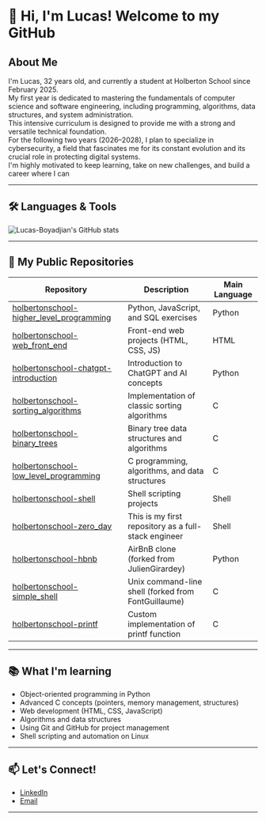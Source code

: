 # 👋 Hi, I'm Lucas! Welcome to my GitHub

## About Me

I'm Lucas, 32 years old, and currently a student at Holberton School since February 2025.  
My first year is dedicated to mastering the fundamentals of computer science and software engineering, including programming, algorithms, data structures, and system administration.  
This intensive curriculum is designed to provide me with a strong and versatile technical foundation.  
For the following two years (2026–2028), I plan to specialize in cybersecurity, a field that fascinates me for its constant evolution and its crucial role in protecting digital systems.  
I'm highly motivated to keep learning, take on new challenges, and build a career where I can

---

## 🛠️ Languages & Tools

![Lucas-Boyadjian's GitHub stats](https://github-readme-stats.vercel.app/api/top-langs/?username=Lucas-Boyadjian&layout=compact&theme=dark)

---

## 📂 My Public Repositories

| Repository | Description | Main Language |
|---|---|---|
| [holbertonschool-higher_level_programming](https://github.com/Lucas-Boyadjian/holbertonschool-higher_level_programming) | Python, JavaScript, and SQL exercises | Python |
| [holbertonschool-web_front_end](https://github.com/Lucas-Boyadjian/holbertonschool-web_front_end) | Front-end web projects (HTML, CSS, JS) | HTML |
| [holbertonschool-chatgpt-introduction](https://github.com/Lucas-Boyadjian/holbertonschool-chatgpt-introduction) | Introduction to ChatGPT and AI concepts | Python |
| [holbertonschool-sorting_algorithms](https://github.com/Lucas-Boyadjian/holbertonschool-sorting_algorithms) | Implementation of classic sorting algorithms | C |
| [holbertonschool-binary_trees](https://github.com/Lucas-Boyadjian/holbertonschool-binary_trees) | Binary tree data structures and algorithms | C |
| [holbertonschool-low_level_programming](https://github.com/Lucas-Boyadjian/holbertonschool-low_level_programming) | C programming, algorithms, and data structures | C |
| [holbertonschool-shell](https://github.com/Lucas-Boyadjian/holbertonschool-shell) | Shell scripting projects | Shell |
| [holbertonschool-zero_day](https://github.com/Lucas-Boyadjian/holbertonschool-zero_day) | This is my first repository as a full-stack engineer | Shell |
| [holbertonschool-hbnb](https://github.com/Lucas-Boyadjian/holbertonschool-hbnb) | AirBnB clone (forked from JulienGirardey) | Python |
| [holbertonschool-simple_shell](https://github.com/Lucas-Boyadjian/holbertonschool-simple_shell) | Unix command-line shell (forked from FontGuillaume) | C |
| [holbertonschool-printf](https://github.com/Lucas-Boyadjian/holbertonschool-printf) | Custom implementation of printf function | C |

---

## 📚 What I'm learning

- Object-oriented programming in Python
- Advanced C concepts (pointers, memory management, structures)
- Web development (HTML, CSS, JavaScript)
- Algorithms and data structures
- Using Git and GitHub for project management
- Shell scripting and automation on Linux

---

## 📫 Let's Connect!

- [LinkedIn](https://www.linkedin.com/in/lucas-boyadjian-535a4815b)
- [Email](luc.boyadjian@gmail.com)

---
